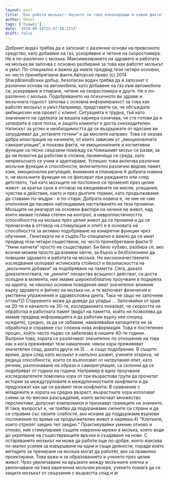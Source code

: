 ```yaml
---
layout: post
title: 'Как работи мозъкът: Научете за това изненадващи и важни факти'
author: Ghost
tags: ['huawei']
date: '2019-09-19T23:47:38.121Z'
draft: false
---
```


Добрият водач трябва да е запознат с различни основи на превозното средство, като добавяне на газ, ускоряване и четене на скоростомера. Не е по-различно с мозъка. Максимизирането на здравето и работата на мозъка ви започва с основно разбиране за това как работят мозъкът и умът. По-специално е важно да имате предвид тези четири основни, но често пренебрегвани факти.Авторско право (c) 2014 SharpBrainsВсеки добър, безопасен водач трябва да е запознат с различни основи на автомобила, като добавяне на газ към автомобила си, ускоряване и спиране, четене на скоростомера и други. Не е по-различно с мозъка. Подобряването на психичното ви здраве и мозъчната годност започва с основна информираност за това как работят мозъкът и умът.Например, представете си, че обсъждате амбициозен нов проект с клиент. Ситуацията е трудна, тъй като значението на сделката за вашата кариера означава, че сте готови да я затворите в своя полза, и защото клиентът е доста снизходителен. Натискът за успех и необходимостта да се въздържате от ядосане ви затрудняват да „останете готини“ и да мислите направо. Това се оказва добра илюстрация на начините, от които зависим от „емоционалната саморегулация“, и показва факта, че емоционалните и когнитивни функции са тясно свързани помежду си.Човешкият мозък се разви, за да ни помогне да работим в сложна, променяща се среда, като непрекъснато се учим и адаптираме. Успешно това включва различни мозъчни функции и способности, включително различни видове памет, език, емоционална регулация, внимание и планиране.А добрата новина е, че мозъчните функции не се фиксират при раждането или след детството, тъй като мозъците ни постоянно се променят през целия живот: за кратък срок в отговор на ежедневните ни мисли, усещания, чувства и действия, както и през дългите термин, като продължаваме да ставаме по-мъдри - и по-стари. Добрата новина е, че ние не сме отклонени да пасивно наблюдаваме настъпването на тези промени. Мозъците ни реагират на основни фактори на начина на живот, над които имаме голяма степен на контрол, а невропластичността (способността на мозъка през целия живот да се променя и да се пренасочва в отговор на стимулация и опит) е в основата на способността за активно подобряване на конкретни функции чрез обучение , Генетиката не е съдба.По-специално е важно да се имат предвид тези четири съществени, но често пренебрегвани факти:1) "Умни хапчета" просто не съществуват. Би било хубаво, разбира се, ако всички можем просто да вземем хапче, за бързо и безболезнено да повишим здравето и работата на мозъка. Но висококачествените изследвания оспорват истинската стойност и безопасността на „мозъчните добавки“ за подобряване на паметта. Сега, докато доказателствата, че „умните“ лекарства всъщност действат, са доста оскъдни в момента, ние имаме широкообхватно проучване в подкрепа на идеята, че няколко основни поведения имат значително влияние върху здравето и фитнес на мозъка ни, и те включват физически и умствени упражнения и здравословна диета. Така че защо не започнем оттам?2) Стареенето може да доведе до упадък ... Започвайки от края на 20-те и началото на 30-те, изследванията показват, че скоростта на обработка и работната памет (видът на паметта, който ни позволява да имаме предвид информацията и да работим върху нея според нуждите), средно, за да се забавим, намалявайки капацитета ни за обработка и справяне със сложна нова информация. Това е постепенен процес, който често първо се забелязва в нашите 40-те години. Въпреки това, хората се различават значително по отношение на това как и кога преживяват тези намаления: някои хора преживяват значителен спад, докато други не.3) ... и също подобрение. В същото време, дори след като мозъкът е напълно развит, учените откриха, че редица способности, които се възползват от натрупания опит, като речник, разпознаване на образи и саморегулация, са склонни да се подобряват от година на година. Например в едно проучване изследователите помолиха хора от три възрастови групи да прочетат истории за междугруповите и междуличностните конфликти и да предскажат как ще се развият тези конфликти. В сравнение с младежите и хората на средна възраст, възрастните хора използват схеми за по-високи разсъждения, които включват множество перспективи, допускат компромиси и признават границите на знанието. И така, въпросът е, че трябва да подхранваме силните си страни и да се справим със своите слабости, ако искаме да поддържаме върхови постижения по време на продължителен живот и кариера.4) "Клетките, които стрелят заедно тел заедно." Практикувайки умение отново и отново, ние стимулираме същите невронни мрежи в мозъка, което води до укрепване на съществуващите връзки и създаване на нови. С остаряването мозъкът ни може да работи още по-добре, което изисква по-малко усилия за извършване на едни и същи дейности, поради което метидите за трениране на мозъка могат да работят, ако са правилно проектирани. Това важи и за образованието и ученето през целия живот. Чрез увеличаване на връзките между мозъчните клетки и увеличаване на така наречения мозъчен резерв, ученето помага да се защити мозъкът от свързания с възрастта спад и аг
